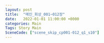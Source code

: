 ```yaml
---
layout: post
title:  "메인_회상_001~012장"
date:   2022-01-01 11:00:00 +0000
categories: Main
Tags: Story Main
SceneCode: ["scene_skip_cp001-012_q1_s10"]
---
```


